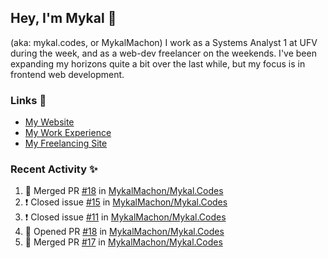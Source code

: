 ## Hey, I'm Mykal 👋 
(aka: mykal.codes, or MykalMachon) I work as a Systems Analyst 1 at UFV during the week, and as a web-dev freelancer on the weekends. I've been expanding my horizons quite a bit over the last while, but my focus is in frontend web development.  

### Links 🚀

- [My Website](https://mykal.codes)
- [My Work Experience](https://timeline.mykal.codes)
- [My Freelancing Site](https://tinybox.dev)

### Recent Activity ✨

<!--START_SECTION:activity-->
1. 🎉 Merged PR [#18](https://github.com/MykalMachon/Mykal.Codes/pull/18) in [MykalMachon/Mykal.Codes](https://github.com/MykalMachon/Mykal.Codes)
2. ❗️ Closed issue [#15](https://github.com/MykalMachon/Mykal.Codes/issues/15) in [MykalMachon/Mykal.Codes](https://github.com/MykalMachon/Mykal.Codes)
3. ❗️ Closed issue [#11](https://github.com/MykalMachon/Mykal.Codes/issues/11) in [MykalMachon/Mykal.Codes](https://github.com/MykalMachon/Mykal.Codes)
4. 💪 Opened PR [#18](https://github.com/MykalMachon/Mykal.Codes/pull/18) in [MykalMachon/Mykal.Codes](https://github.com/MykalMachon/Mykal.Codes)
5. 🎉 Merged PR [#17](https://github.com/MykalMachon/Mykal.Codes/pull/17) in [MykalMachon/Mykal.Codes](https://github.com/MykalMachon/Mykal.Codes)
<!--END_SECTION:activity-->

